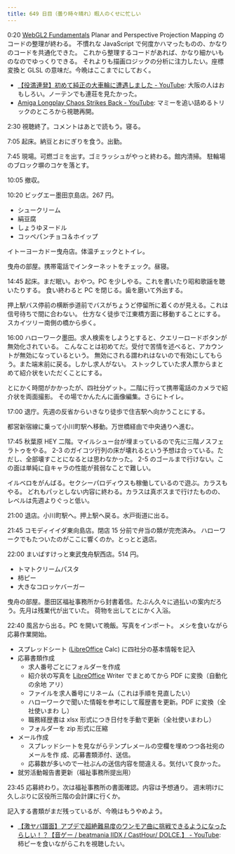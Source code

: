 ```yaml
---
title: 649 日目（曇り時々晴れ）暇人のくせに忙しい
---
```


0:20 [WebGL2 Fundamentals] Planar and Perspective Projection Mapping のコードの整理が終わる。
不慣れな JavaScript で何度かハマったものの、かなりのコードを共通化できた。
これから整理するコードがあれば、かなり細かいものなのでゆっくりできる。
それよりも描画ロジックの分析に注力したい。座標変換と GLSL の意味だ。今晩はここまでにしておく。

* [【役満連発】初めて純正の大車輪に遭遇しました - YouTube](https://www.youtube.com/watch?v=bMxrSeFaybY):
  大阪の人はおもしろい。ノーテンでも連荘を見たかった。
* [Amiga Longplay Chaos Strikes Back - YouTube](https://www.youtube.com/watch?v=08dUjvEIuus):
  マミーを追い詰めるトリックのところから視聴再開。

2:30 視聴終了。コメントはあとで読もう。寝る。

7:05 起床。納豆とおにぎりを食う。出勤。

7:45 現場。可燃ゴミを出す。ゴミラッシュがやっと終わる。館内清掃。
駐輪場のブロック塀のコケを落とす。

10:05 撤収。

10:20 ビッグエー墨田京島店。267 円。

* シュークリーム
* 絹豆腐
* しょうゆヌードル
* コッペパンチョコ＆ホイップ

イトーヨーカドー曳舟店。体温チェックとトイレ。

曳舟の部屋。携帯電話でインターネットをチェック。昼寝。

14:45 起床。まだ眠い。おやつ。PC を少しやる。これを書いたり昭和歌謡を聴いたりする。
食い終わると PC を閉じる。歯を磨いて外出する。

押上駅バス停前の横断歩道前でバスがちょうど停留所に着くのが見える。これは信号待ちで間に合わない。
仕方なく徒歩で江東橋方面に移動することにする。スカイツリー南側の橋から歩く。

16:00 ハローワーク墨田。求人検索をしようとすると、クエリーロードボタンが無効化されている。
こんなことは初めてだ。受付で苦情を述べると、アカウントが無効になっているという。
無効にされる謂われはないので有効にしてもらう。また端末前に戻る。しかし求人がない。
ストックしていた求人票からまとめて紹介状をいただくことにする。

とにかく時間がかかったが、四社分ゲット。二階に行って携帯電話のカメラで紹介状を両面撮影。
その場でかんたんに画像編集。さらにトイレ。

17:00 退庁。先週の反省からいきなり徒歩で住吉駅へ向かうことにする。

都営新宿線に乗って小川町駅へ移動。万世橋経由で中央通りへ進む。

17:45 秋葉原 HEY 二階。マイルシュー台が埋まっているので先に三階ノスフェラトゥをやる。
2-3 のガイコツ行列の床が壊れるという予想は合っている。ただし、全部壊すことになるとは思わなかった。
2-5 のゴールまで行けない。この面は単純に自キャラの性能が貧弱なことで難しい。

イルベロをがんばる。セクシーパロディウスも稼働しているので遊ぶ。カラスもやる。
どれもパッとしない内容に終わる。カラスは真ボスまで行けたものの、レベルは先週よりぐっと低い。

21:00 退店。小川町駅へ。押上駅へ戻る。水戸街道に出る。

21:45 コモディイイダ東向島店。閉店 15 分前で弁当の類が完売済み。
ハローワークでもたついたのがここに響くのか。とっとと退店。

22:00 まいばすけっと東武曳舟駅西店。514 円。

* トマトクリームパスタ
* 柿ピー
* 大きなコロッケバーガー

曳舟の部屋。墨田区福祉事務所から封書着信。たぶん久々に過払いの案内だろう。先月は残業代が出ていた。
荷物を出してとにかく入浴。

22:40 風呂から出る。PC を開いて晩飯。写真をインポート。
メシを食いながら応募作業開始。

* スプレッドシート ([LibreOffice] Calc) に四社分の基本情報を記入
* 応募書類作成
  * 求人番号ごとにフォルダーを作成
  * 紹介状の写真を [LibreOffice] Writer でまとめてから PDF に変換（自動化の余地
    アリ）
  * ファイルを求人番号にリネーム（これは手順を見直したい）
  * ハローワークで聞いた情報を参考にして履歴書を更新。PDF に変換（全社使いまわ
    し）
  * 職務経歴書は xlsx 形式につき日付を手動で更新（全社使いまわし）
  * フォルダーを zip 形式に圧縮
* メール作成
  * スプレッドシートを見ながらテンプレメールの空欄を埋めつつ各社宛のメールを作
    成、応募書類添付、送信。
  * 応募数が多いので一社ぶんの送信内容を間違える。気付いて良かった。
* 就労活動報告書更新（福祉事務所提出用）

23:45 応募終わり。次は福祉事務所の書面確認。内容は予想通り。
週末明けに久しぶりに区役所三階の会計課に行くか。

記入する書類がまだ残っているが、今晩はもうやめよう。

* [【激ヤバ譜面】アプデで超絶難易度のワンモア曲に挑戦できるようになったらしい！？【音ゲー / beatmania IIDX / CastHour/ DOLCE.】 - YouTube](https://www.youtube.com/watch?v=idon7l-huKs):
  柿ピーを食いながらこれを視聴したい。

[LibreOffice]: https://www.libreoffice.org/
[WebGL2 Fundamentals]: https://webgl2fundamentals.org
